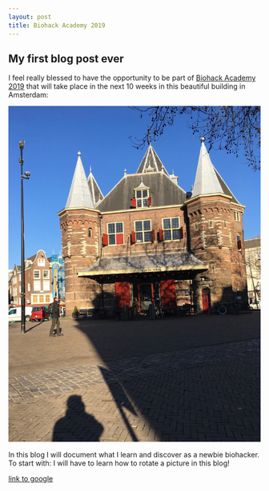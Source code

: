 ```yaml
---
layout: post
title: Biohack Academy 2019 
---
```




## My first blog post ever

I feel really blessed to have the opportunity to be part of [Biohack Academy 2019](https://waag.org/en/article/sixth-ibiohack-academy-planned-2019) that will take place in the next 10 weeks in this beautiful building in Amsterdam: 




![](/images/IMG_1357.JPG "Waag, Amsterdam" )


In this blog I will document what I learn and discover as a newbie biohacker. 
To start with: I will have to learn how to rotate a picture in this blog!



[link to google](www.google.com)
